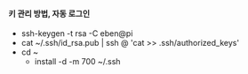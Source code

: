 #### 키 관리 방법, 자동 로그인

- ssh-keygen -t rsa -C eben@pi
- cat ~/.ssh/id_rsa.pub | ssh <USERNAME>@<IP-ADDRESS> 'cat >> .ssh/authorized_keys'
- cd ~
  - install -d -m 700 ~/.ssh
